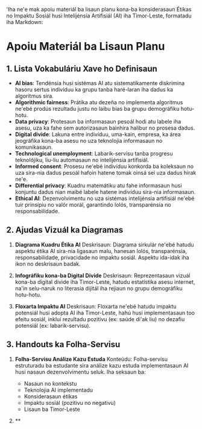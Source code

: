 'Iha ne'e mak apoiu materiál ba lisaun planu kona-ba konsiderasaun Étikas no Impaktu Sosiál husi Intelijénsia Artifisiál (AI) iha Timor-Leste, formatadu iha Markdown:

# Apoiu Materiál ba Lisaun Planu

## 1. Lista Vokabuláriu Xave ho Definisaun

- **AI bias**: Tendénsia husi sistémas AI atu sistematikamente diskrimina hasoru sertus indivíduu ka grupu tanba haré-laran iha dadus ka algoritmus sira.
- **Algorithmic fairness**: Prátika atu dezeña no implementa algoritmus ne'ebé prodús rezultadu justu no laibu bias ba grupu demográfiku hotu-hotu. 
- **Data privacy**: Protesaun ba informasaun pesoál hodi atu labele iha asesu, uza ka fahe sem autorizasaun bainhira halibur no prosesa dadus.
- **Digital divide**: Lakuna entre indivíduu, uma-kain, empresa, ka área jeográfika kona-ba asesu no uza teknolojia informasaun no komunikasaun.
- **Technological unemployment**: Labarik-servisu tanba progresu teknolójiku, liu-liu automasaun no intelijénsia artifisiál.
- **Informed consent**: Prosesu ne'ebé indivíduu konkorda ba koleksaun no uza sira-nia dadus pesoál hafoin hatene tomak oinsá sei uza dadus hirak ne'e.
- **Differential privacy**: Kuadru matemátiku atu fahe informasaun husi konjuntu dadus nian maibé labele hatene indivíduu sira-nia informasaun.  
- **Ethical AI**: Dezenvolvimentu no uza sistémas intelijénsia artifisiál ne'ebé tuir prinsípiu no valór morál, garantindo lolós, transparénsia no responsabilidade.

## 2. Ajudas Vizuál ka Diagramas  

1. **Diagrama Kuadru Étika AI**
   Deskrisaun: Diagrama sirkulár ne'ebé hatudu aspektu étika AI sira-nia ligasaun malu, hanesan lolós, transparénsia, responsabilidade, privacidade no impaktu sosiál. Aspektu ida-idak iha ikon no deskrisaun badak.   

2. **Infográfiku kona-ba Digital Divide**
   Deskrisaun: Reprezentasaun vizuál kona-ba digital divide iha Timor-Leste, hatudu estatístika asesu internet, na'in selu-naruk no literasia dijitál iha rejiaun no grupu demográfiku hotu-hotu.

3. **Floxarta Impaktu AI** 
   Deskrisaun: Floxarta ne'ebé hatudu impaktu potensiál husi adopta AI iha Timor-Leste, hahú husi implementasaun too efeitu sosiál, inklui rezultadu pozitivu (ex: saúde di'ak liu) no dezafiu potensiál (ex: labarik-servisu).   

## 3. Handouts ka Folha-Servisu

1. **Folha-Servisu Análize Kazu Estuda**
   Konteúdu: Folha-servisu estruturadu ba estudante sira análize kazu estuda implementasaun AI husi nasaun dezenvolvimentu seluk. Iha seksaun ba:  
   - Nasaun no kontekstu
   - Teknolojia AI implementadu
   - Konsiderasaun étikas
   - Impaktu sosiál (pozitivu no negativu)  
   - Lisaun ba Timor-Leste

2. **